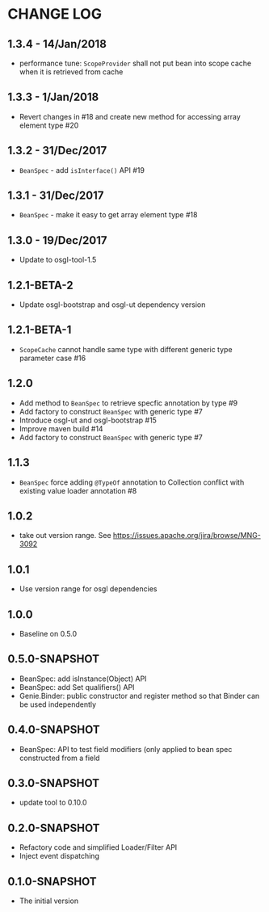 # CHANGE LOG

## 1.3.4 - 14/Jan/2018

* performance tune: `ScopeProvider` shall not put bean into scope cache when it is retrieved from cache

## 1.3.3 - 1/Jan/2018

* Revert changes in #18 and create new method for accessing array element type #20

## 1.3.2 - 31/Dec/2017

* `BeanSpec` - add `isInterface()` API #19

## 1.3.1 - 31/Dec/2017

* `BeanSpec` - make it easy to get array element type #18

## 1.3.0 - 19/Dec/2017

* Update to osgl-tool-1.5

## 1.2.1-BETA-2

* Update osgl-bootstrap and osgl-ut dependency version

## 1.2.1-BETA-1

* `ScopeCache` cannot handle same type with different generic type parameter case #16

## 1.2.0

* Add method to `BeanSpec` to retrieve specfic annotation by type #9
* Add factory to construct `BeanSpec` with generic type #7 
* Introduce osgl-ut and osgl-bootstrap #15
* Improve maven build #14
* Add factory to construct `BeanSpec` with generic type #7

## 1.1.3

* `BeanSpec` force adding `@TypeOf` annotation to Collection conflict with existing value loader annotation #8

## 1.0.2

* take out version range. See https://issues.apache.org/jira/browse/MNG-3092

## 1.0.1

* Use version range for osgl dependencies

## 1.0.0

* Baseline on 0.5.0

## 0.5.0-SNAPSHOT

* BeanSpec: add isInstance(Object) API
* BeanSpec: add Set<Annotation> qualifiers() API
* Genie.Binder: public constructor and register method so that Binder can be used independently

## 0.4.0-SNAPSHOT
* BeanSpec: API to test field modifiers (only applied to bean spec constructed from a field

## 0.3.0-SNAPSHOT

* update tool to 0.10.0

## 0.2.0-SNAPSHOT

* Refactory code and simplified Loader/Filter API
* Inject event dispatching

## 0.1.0-SNAPSHOT

* The initial version
